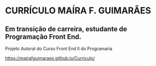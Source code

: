 ﻿# CURRÍCULO MAÍRA F. GUIMARÃES
## Em transição de carreira, estudante de Programação Front End. 

Projeto Autoral do Curso Front End II do Programaria 

https://mairafguimaraes.github.io/Curriculo/ 

